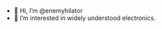 - 👋 Hi, I’m @enemyhilator
- 👀 I’m interested in widely understood electronics.


<!---
enemyhilator/enemyhilator is a ✨ special ✨ repository because its `README.md` (this file) appears on your GitHub profile.
You can click the Preview link to take a look at your changes.
--->
